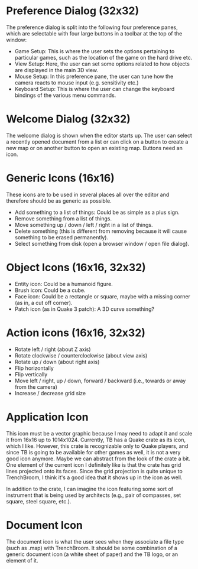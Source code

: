 # Preference Dialog (32x32)
The preference dialog is split into the following four preference panes, which are selectable with four large buttons in a toolbar at the top of the window:
- Game Setup: This is where the user sets the options pertaining to particular games, such as the location of the game on the hard drive etc.
- View Setup: Here, the user can set some options related to how objects are displayed in the main 3D view.
- Mouse Setup: In this preference pane, the user can tune how the camera reacts to mouse input (e.g. sensitivity etc.)
- Keyboard Setup: This is where the user can change the keyboard bindings of the various menu commands.

# Welcome Dialog (32x32)
The welcome dialog is shown when the editor starts up. The user can select a recently opened document from a list or can click on a button to create a new map or on another button to open an existing map. Buttons need an icon.

# Generic Icons (16x16)
These icons are to be used in several places all over the editor and therefore should be as generic as possible.
- Add something to a list of things: Could be as simple as a plus sign.
- Remove something from a list of things.
- Move something up / down / left / right in a list of things.
- Delete something (this is different from removing because it will cause something to be erased permanently).
- Select something from disk (open a browser window / open file dialog).

# Object Icons (16x16, 32x32)
- Entity icon: Could be a humanoid figure.
- Brush icon: Could be a cube.
- Face icon: Could be a rectangle or square, maybe with a missing corner (as in, a cut off corner).
- Patch icon (as in Quake 3 patch): A 3D curve something?

# Action icons (16x16, 32x32)
- Rotate left / right (about Z axis)
- Rotate clockwise / counterclockwise (about view axis)
- Rotate up / down (about right axis)
- Flip horizontally
- Flip vertically
- Move left / right, up / down, forward / backward (i.e., towards or away from the camera)
- Increase / decrease grid size

# Application Icon
This icon must be a vector graphic because I may need to adapt it and scale it from 16x16 up to 1014x1024. Currently, TB has a Quake crate as its icon, which I like. However, this crate is recognizable only to Quake players, and since TB is going to be available for other games as well, it is not a very good icon anymore. Maybe we can abstract from the look of the crate a bit. One element of the current icon I definitely like is that the crate has grid lines projected onto its faces. Since the grid projection is quite unique to TrenchBroom, I think it's a good idea that it shows up in the icon as well.

In addition to the crate, I can imagine the icon featuring some sort of instrument that is being used by architects (e.g., pair of compasses, set square, steel square, etc.).

# Document Icon
The document icon is what the user sees when they associate a file type (such as .map) with TrenchBroom. It should be some combination of a generic document icon (a white sheet of paper) and the TB logo, or an element of it.